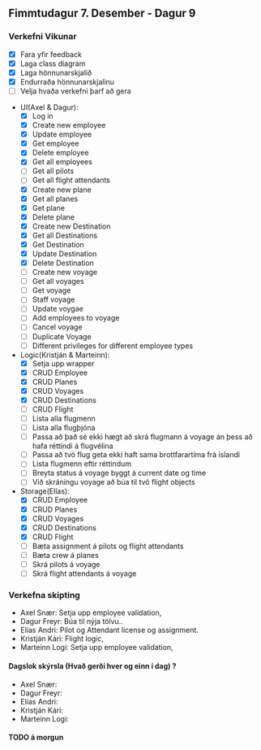 ## Fimmtudagur 7. Desember - Dagur 9

### Verkefni Vikunar
- [x] Fara yfir feedback
- [x] Laga class diagram
- [x] Laga hönnunarskjalið
- [x] Endurraða hönnunarskjalinu
- [ ] Velja hvaða verkefni þarf að gera
- UI(Axel & Dagur):
  - [x] Log in
  - [x] Create new employee
  - [x] Update employee
  - [x] Get employee
  - [x] Delete employee
  - [x] Get all employees
  - [ ] Get all pilots
  - [ ] Get all flight attendants
  - [x] Create new plane
  - [x] Get all planes
  - [x] Get plane
  - [x] Delete plane
  - [X] Create new Destination
  - [X] Get all Destinations
  - [X] Get Destination
  - [X] Update Destination
  - [X] Delete Destination
  - [ ] Create new voyage
  - [ ] Get all voyages
  - [ ] Get voyage
  - [ ] Staff voyage
  - [ ] Update voygae
  - [ ] Add employees to voyage
  - [ ] Cancel voyage
  - [ ] Duplicate Voyage
  - [ ] Different privileges for different employee types
- Logic(Kristján & Marteinn):
  - [x] Setja upp wrapper
  - [x] CRUD Employee
  - [X] CRUD Planes
  - [X] CRUD Voyages
  - [X] CRUD Destinations
  - [ ] CRUD Flight
  - [ ] Lista alla flugmenn
  - [ ] Lista alla flugþjóna
  - [ ] Passa að það sé ekki hægt að skrá flugmann á voyage án þess að hafa réttindi á flugvélina
  - [ ] Passa að tvö flug geta ekki haft sama brottfarartíma frá íslandi
  - [ ] Lista flugmenn eftir réttindum
  - [ ] Breyta status á voyage byggt á current date og time
  - [ ] Við skráningu voyage að búa til tvö flight objects
- Storage(Elías):
  - [x] CRUD Employee
  - [x] CRUD Planes
  - [x] CRUD Voyages
  - [x] CRUD Destinations
  - [x] CRUD Flight
  - [ ] Bæta assignment á pilots og flight attendants
  - [ ] Bæta crew á planes
  - [ ] Skrá pilots á voyage
  - [ ] Skrá flight attendants á voyage

### Verkefna skipting

- Axel Snær: Setja upp employee validation,
- Dagur Freyr: Búa til nýja tölvu..
- Elías Andri: Pilot og Attendant license og assignment.
- Kristján Kári: Flight logic,
- Marteinn Logi: Setja upp employee validation,

#### Dagslok skýrsla (Hvað gerði hver og einn í dag) ?

- Axel Snær: 
- Dagur Freyr: 
- Elías Andri: 
- Kristján Kári: 
- Marteinn Logi: 

#### TODO á morgun
